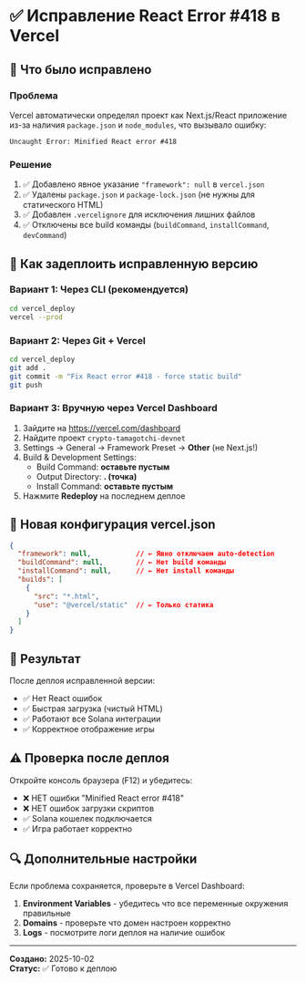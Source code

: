 # ✅ Исправление React Error #418 в Vercel

## 🔧 Что было исправлено

### Проблема
Vercel автоматически определял проект как Next.js/React приложение из-за наличия `package.json` и `node_modules`, что вызывало ошибку:
```
Uncaught Error: Minified React error #418
```

### Решение
1. ✅ Добавлено явное указание `"framework": null` в `vercel.json`
2. ✅ Удалены `package.json` и `package-lock.json` (не нужны для статического HTML)
3. ✅ Добавлен `.vercelignore` для исключения лишних файлов
4. ✅ Отключены все build команды (`buildCommand`, `installCommand`, `devCommand`)

## 🚀 Как задеплоить исправленную версию

### Вариант 1: Через CLI (рекомендуется)
```bash
cd vercel_deploy
vercel --prod
```

### Вариант 2: Через Git + Vercel
```bash
cd vercel_deploy
git add .
git commit -m "Fix React error #418 - force static build"
git push
```

### Вариант 3: Вручную через Vercel Dashboard
1. Зайдите на https://vercel.com/dashboard
2. Найдите проект `crypto-tamagotchi-devnet`
3. Settings → General → Framework Preset → **Other** (не Next.js!)
4. Build & Development Settings:
   - Build Command: **оставьте пустым**
   - Output Directory: **. (точка)**
   - Install Command: **оставьте пустым**
5. Нажмите **Redeploy** на последнем деплое

## 📝 Новая конфигурация vercel.json

```json
{
  "framework": null,           // ← Явно отключаем auto-detection
  "buildCommand": null,        // ← Нет build команды
  "installCommand": null,      // ← Нет install команды
  "builds": [
    {
      "src": "*.html",
      "use": "@vercel/static"  // ← Только статика
    }
  ]
}
```

## 🎯 Результат

После деплоя исправленной версии:
- ✅ Нет React ошибок
- ✅ Быстрая загрузка (чистый HTML)
- ✅ Работают все Solana интеграции
- ✅ Корректное отображение игры

## ⚠️ Проверка после деплоя

Откройте консоль браузера (F12) и убедитесь:
- ❌ НЕТ ошибки "Minified React error #418"
- ❌ НЕТ ошибок загрузки скриптов
- ✅ Solana кошелек подключается
- ✅ Игра работает корректно

## 🔍 Дополнительные настройки

Если проблема сохраняется, проверьте в Vercel Dashboard:
1. **Environment Variables** - убедитесь что все переменные окружения правильные
2. **Domains** - проверьте что домен настроен корректно
3. **Logs** - посмотрите логи деплоя на наличие ошибок

---

**Создано:** 2025-10-02  
**Статус:** ✅ Готово к деплою






